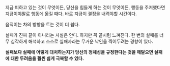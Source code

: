 지금 피하고 있는 것이 무엇이든, 당신을 힘들게 하는 것이 무엇이든, 행동을 주저했다면
지금이야말로 행동에 옮길 때다. 바로 지금이 결정을 내려야할 시간이다.

움직이는 차의 방향을 트는 것이 더 쉽다.

실패가 진짜 끝이 아니라는 사실은 안다. 하지만 꼭 끝처럼 느껴진다.
한 번의 실패를 너무 심각하게 해석하고 스스로 실패자라는 무거운 낙인을 찍어두려는 경향이 있다.

**실패보다 실패에 어떻게 대처하는지가 당신의 정체성을 규정한다는 것을 깨달으면 실패에 대한 두려움을 훨씬 쉽게 극복할 수 있다.**
